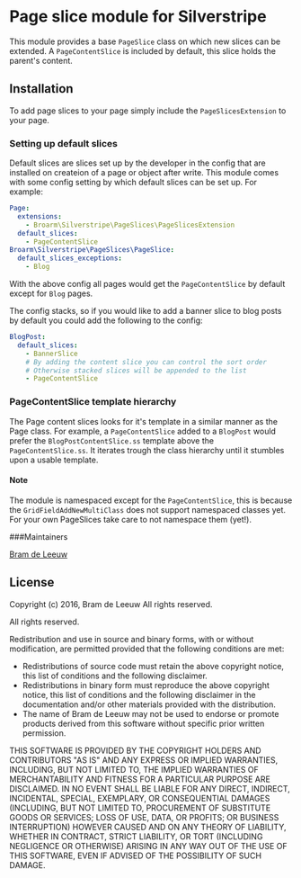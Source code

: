 # Page slice module for Silverstripe

This module provides a base `PageSlice` class on which new slices can be extended.
A `PageContentSlice` is included by default, this slice holds the parent's content.
 
## Installation
To add page slices to your page simply include the `PageSlicesExtension` to your page. 

### Setting up default slices
Default slices are slices set up by the developer in the config that are installed on createion of a page or object after write. This module comes with some config setting by which default slices can be set up. For example:

```yaml
Page:
  extensions:
    - Broarm\Silverstripe\PageSlices\PageSlicesExtension
  default_slices:
    - PageContentSlice
Broarm\Silverstripe\PageSlices\PageSlice:
  default_slices_exceptions:
    - Blog
```
With the above config all pages would get the `PageContentSlice` by default except for `Blog` pages.

The config stacks, so if you would like to add a banner slice to blog posts by default you could add the following to the config:

```yaml
BlogPost:
  default_slices:
    - BannerSlice
    # By adding the content slice you can control the sort order
    # Otherwise stacked slices will be appended to the list
    - PageContentSlice
```

### PageContentSlice template hierarchy

The Page content slices looks for it's template in a similar manner as the Page class.
For example, a `PageContentSlice` added to a `BlogPost` would prefer the `BlogPostContentSlice.ss` template above the `PageContentSlice.ss`.
It iterates trough the class hierarchy until it stumbles upon a usable template.

#### Note
The module is namespaced except for the `PageContentSlice`, this is because the `GridFieldAddNewMultiClass` does not support namespaced classes yet.
For your own PageSlices take care to not namespace them (yet!). 

###Maintainers

[Bram de Leeuw](http://www.twitter.com/bramdeleeuw)

## License

Copyright (c) 2016, Bram de Leeuw
All rights reserved.

All rights reserved.

Redistribution and use in source and binary forms, with or without
modification, are permitted provided that the following conditions are met:

 * Redistributions of source code must retain the above copyright
   notice, this list of conditions and the following disclaimer.
 * Redistributions in binary form must reproduce the above copyright
   notice, this list of conditions and the following disclaimer in the
   documentation and/or other materials provided with the distribution.
 * The name of Bram de Leeuw may not be used to endorse or promote products
   derived from this software without specific prior written permission.

THIS SOFTWARE IS PROVIDED BY THE COPYRIGHT HOLDERS AND CONTRIBUTORS "AS IS" AND
ANY EXPRESS OR IMPLIED WARRANTIES, INCLUDING, BUT NOT LIMITED TO, THE IMPLIED
WARRANTIES OF MERCHANTABILITY AND FITNESS FOR A PARTICULAR PURPOSE ARE
DISCLAIMED. IN NO EVENT SHALL <COPYRIGHT HOLDER> BE LIABLE FOR ANY
DIRECT, INDIRECT, INCIDENTAL, SPECIAL, EXEMPLARY, OR CONSEQUENTIAL DAMAGES
(INCLUDING, BUT NOT LIMITED TO, PROCUREMENT OF SUBSTITUTE GOODS OR SERVICES;
LOSS OF USE, DATA, OR PROFITS; OR BUSINESS INTERRUPTION) HOWEVER CAUSED AND
ON ANY THEORY OF LIABILITY, WHETHER IN CONTRACT, STRICT LIABILITY, OR TORT
(INCLUDING NEGLIGENCE OR OTHERWISE) ARISING IN ANY WAY OUT OF THE USE OF THIS
SOFTWARE, EVEN IF ADVISED OF THE POSSIBILITY OF SUCH DAMAGE.
